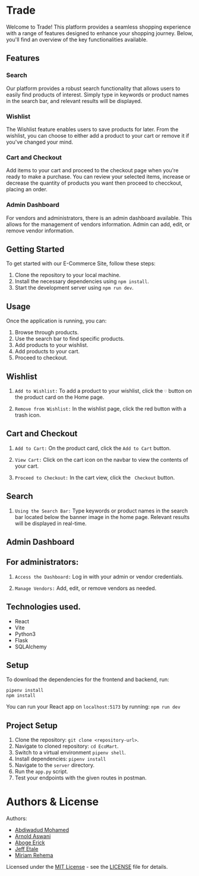 # Trade

Welcome to Trade! This platform provides a seamless shopping experience with a range of features designed to enhance your shopping journey. Below, you'll find an overview of the key functionalities available.

## Features

### Search

Our platform provides a robust search functionality that allows users to easily find products of interest. Simply type in keywords or product names in the search bar, and relevant results will be displayed.

### Wishlist

The Wishlist feature enables users to save products for later. From the wishlist, you can choose to either add a product to your cart or remove it if you've changed your mind.

### Cart and Checkout

Add items to your cart and proceed to the checkout page when you're ready to make a purchase. You can review your selected items, increase or decrease the quantity of products you want then proceed to checckout, placing an order.

### Admin Dashboard

For vendors and administrators, there is an admin dashboard available. This allows for the management of vendors information. Admin can add, edit, or remove vendor information.

## Getting Started

To get started with our E-Commerce Site, follow these steps:

1. Clone the repository to your local machine.
2. Install the necessary dependencies using `npm install`.
3. Start the development server using `npm run dev`.

## Usage

Once the application is running, you can:

1. Browse through products.
2. Use the search bar to find specific products.
3. Add products to your wishlist.
4. Add products to your cart.
5. Proceed to checkout.

## Wishlist

1. `Add to Wishlist:` To add a product to your wishlist, click the `♡` button on the product card on the Home page.

2. `Remove from Wishlist:` In the wishlist page, click the red button with a trash icon.

## Cart and Checkout

1. `Add to Cart:` On the product card, click the `Add to Cart` button.

2. `View Cart:` Click on the cart icon on the navbar to view the contents of your cart.

3. `Proceed to Checkout:` In the cart view, click the ` Checkout` button.

## Search

1. `Using the Search Bar:` Type keywords or product names in the search bar located below the banner image in the home page. Relevant results will be displayed in real-time.

## Admin Dashboard

## For administrators:

1. `Access the Dashboard:` Log in with your admin or vendor credentials.

2. `Manage Vendors:` Add, edit, or remove vendors as needed.

## Technologies used.

- React
- Vite
- Python3
- Flask
- SQLAlchemy

## Setup

To download the dependencies for the frontend and backend, run:

```
pipenv install
npm install
```

You can run your React app on `localhost:5173` by running:
`npm run dev`

## Project Setup

1. Clone the repository: `git clone <repository-url>`.
2. Navigate to cloned repository: `cd EcoMart`.
3. Switch to a virtual environment `pipenv shell`.
4. Install dependencies: `pipenv install`
5. Navigate to the `server` directory.
6. Run the `app.py` script.
7. Test your endpoints with the given routes in postman.

# Authors & License

Authors:

- [Abdiwadud Mohamed](https://github.com/Bisinle)
- [Arnold Aswani](https://github.com/arnold-aswan)
- [Aboge Erick](https://github.com/Abogeerick)
- [Jeff Etale](https://github.com/jeffetale)
- [Miriam Rehema](https://github.com/MiriamRehema)

Licensed under the [MIT License](LICENSE) - see the [LICENSE](LICENSE) file for details.
